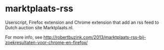 # marktplaats-rss
Userscript, Firefoc extension and Chrome extension that add an rss feed to Dutch auction site Marktplaats.nl.

For more info, see http://robertbuzink.com/2013/marktplaats-rss-bij-zoekresultaten-voor-chrome-en-firefox/
